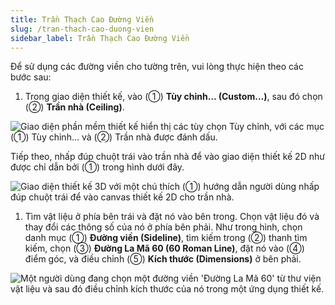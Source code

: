 ```yaml
---
title: Trần Thạch Cao Đường Viền
slug: /tran-thach-cao-duong-vien
sidebar_label: Trần Thạch Cao Đường Viền
---
```


Để sử dụng các đường viền cho tường trên, vui lòng thực hiện theo các bước sau:

1. Trong giao diện thiết kế, vào (①) **Tùy chỉnh... (Custom...)**, sau đó chọn (②) **Trần nhà (Ceiling)**.

![Giao diện phần mềm thiết kế hiển thị các tùy chọn Tùy chỉnh, với các mục (①) Tùy chỉnh... và (②) Trần nhà được đánh dấu.](https://storage.googleapis.com/jegavn_kb/images/797113df-e65f-4db4-bf9f-c8c212efedbc.png)

Tiếp theo, nhấp đúp chuột trái vào trần nhà để vào giao diện thiết kế 2D như được chỉ dẫn bởi (①) trong hình dưới đây.

![Giao diện thiết kế 3D với một chú thích (①) hướng dẫn người dùng nhấp đúp chuột trái để vào canvas thiết kế 2D cho trần nhà.](https://storage.googleapis.com/jegavn_kb/images/1648b34e-8f20-4c81-a7f4-51cef7a4ddce.png)

1. Tìm vật liệu ở phía bên trái và đặt nó vào bên trong. Chọn vật liệu đó và thay đổi các thông số của nó ở phía bên phải. Như trong hình, chọn danh mục (①) **Đường viền (Sideline)**, tìm kiếm trong (②) thanh tìm kiếm, chọn (③) **Đường La Mã 60 (60 Roman Line)**, đặt nó vào (④) điểm góc, và điều chỉnh (⑤) **Kích thước (Dimensions)** ở bên phải.

![Một người dùng đang chọn một đường viền 'Đường La Mã 60' từ thư viện vật liệu và sau đó điều chỉnh kích thước của nó trong một ứng dụng thiết kế.](https://storage.googleapis.com/jegavn_kb/images/2139db96-61db-4bdd-a102-334044020494.png)